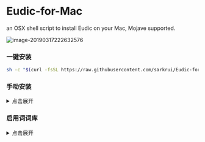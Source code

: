 # Eudic-for-Mac
an OSX shell script to install Eudic on your Mac, Mojave supported.

![image-20190317222632576](https://i.imgur.com/QUPZKPt.png)

### 一键安装

```bash
sh -c "$(curl -fsSL https://raw.githubusercontent.com/sarkrui/Eudic-for-Mac/master/Eudic)"
```



### 手动安装

<details>
  <summary>点击展开</summary>

  1. 克隆库
> git clone https://github.com/sarkrui/Eudic-for-Mac.git
2. 更改工作路径

> cd Eudic-for-Mac
3. 执行脚本

> chmod +x Eudic && ./Eudic
4. 添加第三方 mdict 词典
- 下载 [牛津高阶 mdict 词库](https://github.com/sarkrui/Eudic-for-Mac/releases/download/1.0.1/Oxford_mdict.zip) 
-  解压压缩包
-  将 `mdict` 文件拖拽进欧路词典的`词典管理`页面
    </details>


### 启用词词库

<details>
  <summary>点击展开</summary>
  <img src="https://i.imgur.com/Xy9lUcB.png" alt="image-20200818182209777" style="zoom:40%;" />
  <img src="https://i.imgur.com/K8JDSud.png" alt="image-20200818182352595" style="zoom:40%;" />
</details>





